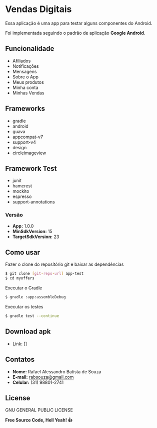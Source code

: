 # Vendas Digitais

Essa aplicação é uma app para testar alguns componentes do Android.

Foi implementada seguindo o padrão de aplicação **Google Android**.


## Funcionalidade

* Afiliados
* Notificações
* Mensagens
* Sobre o App
* Meus produtos
* Minha conta
* Minhas Vendas


## Frameworks

* gradle
* android
* guava
* appcompat-v7
* support-v4
* design
* circleimageview

## Framework Test

* junit
* hamcrest
* mockito
* espresso
* support-annotations

### Versão

- **App:** 1.0.0
- **MinSdkVersion:** 15
- **TargetSdkVersion:** 23

## Como usar

Fazer o clone do reposítório git e baixar as dependências
```sh
$ git clone [git-repo-url] app-test
$ cd myoffers
```
Executar o Gradle
```sh
$ gradle :app:assembleDebug
```

Executar os testes
```sh
$ gradle test --continue
```

## Download apk

- Link: []

## Contatos

- **Nome:** Rafael Alessandro Batista de Souza
- **E-mail:** rabsouza@gmail.com
- **Celular:** (31) 98801-2741

## License

GNU GENERAL PUBLIC LICENSE




**Free Source Code, Hell Yeah! :+1:**

[//]: # (These are reference links used in the body of this note and get stripped out when the markdown processor does its job. There is no need to format nicely because it shouldn't be seen. Thanks SO - http://stackoverflow.com/questions/4823468/store-comments-in-markdown-syntax)



